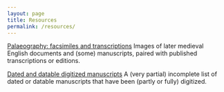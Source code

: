 ```yaml
---
layout: page
title: Resources
permalink: /resources/
---
```


[Palaeography: facsimiles and transcriptions](/resources/facsimiles/)
Images of later medieval English documents and (some) manuscripts, paired with published transcriptions or editions.


[Dated and datable digitized manuscripts](/resources/dated-and-datable)
A (very partial) incomplete list of dated or datable manuscripts that have been (partly or fully) digitized.

